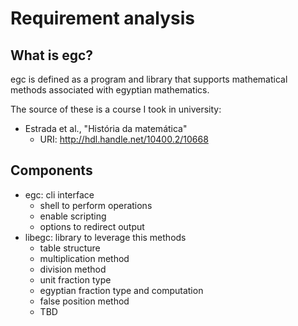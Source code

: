 # Requirement analysis

## What is egc?

egc is defined as a program and library that supports mathematical methods
associated with egyptian mathematics.

The source of these is a course I took in university:
- Estrada et al., "História da matemática"
  + URI: <http://hdl.handle.net/10400.2/10668>

## Components
- egc: cli interface
  + shell to perform operations
  + enable scripting
  + options to redirect output
- libegc: library to leverage this methods
  + table structure
  + multiplication method
  + division method
  + unit fraction type
  + egyptian fraction type and computation
  + false position method
  + TBD
